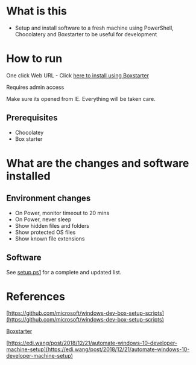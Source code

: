 # What is this

- Setup and install software to a fresh machine using PowerShell, Chocolatery and Boxstarter to be useful for development

# How to run

One click Web URL - Click [here to install using Boxstarter](http://boxstarter.org/package/url?https://raw.githubusercontent.com/dignite/win10-dev-box-setup/master/choco-powershell/setup.ps1)

Requires admin access

Make sure its opened from IE. Everything will be taken care.

## Prerequisites

- Chocolatey
- Box starter

# What are the changes and software installed

## Environment changes

- On Power, monitor timeout to 20 mins
- On Power, never sleep
- Show hidden files and folders
- Show protected OS files
- Show known file extensions

## Software

See [setup.ps1](./setup.ps1) for a complete and updated list.

# References

[https://github.com/microsoft/windows-dev-box-setup-scripts](https://github.com/microsoft/windows-dev-box-setup-scripts)

[Boxstarter](https://boxstarter.org/Learn/WebLauncher)

[https://edi.wang/post/2018/12/21/automate-windows-10-developer-machine-setup](https://edi.wang/post/2018/12/21/automate-windows-10-developer-machine-setup)
